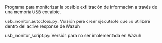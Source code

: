 Programa para monitorizar la posible exfiltración de información a través de una memoria USB extraible.

usb_monitor_autoclose.py: Versión para crear ejecutable que se utilizará dentro del active response de Wazuh

usb_monitor_script.py: Versión para no ser implementada en Wazuh
